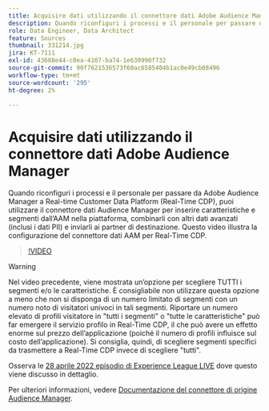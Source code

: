 ```yaml
---
title: Acquisire dati utilizzando il connettore dati Adobe Audience Manager
description: Quando riconfiguri i processi e il personale per passare da Adobe Audience Manager a Real-time Customer Data Platform, puoi utilizzare il connettore dati Audience Manager per inserire caratteristiche e segmenti dall’AAM nella piattaforma, combinarli con altri dati avanzati (inclusi i dati PII) e inviarli ai partner di destinazione. Questo video illustra la configurazione del connettore dati AAM per Real-Time CDP.
role: Data Engineer, Data Architect
feature: Sources
thumbnail: 331214.jpg
jira: KT-7111
exl-id: 43688e44-c0ea-4107-ba74-1e630990f732
source-git-commit: 90f7621536573f60ac6585404b1ac0e49cb08496
workflow-type: tm+mt
source-wordcount: '295'
ht-degree: 2%

---
```


# Acquisire dati utilizzando il connettore dati Adobe Audience Manager

Quando riconfiguri i processi e il personale per passare da Adobe Audience Manager a Real-time Customer Data Platform (Real-Time CDP), puoi utilizzare il connettore dati Audience Manager per inserire caratteristiche e segmenti dall’AAM nella piattaforma, combinarli con altri dati avanzati (inclusi i dati PII) e inviarli ai partner di destinazione. Questo video illustra la configurazione del connettore dati AAM per Real-Time CDP.

>[!VIDEO](https://video.tv.adobe.com/v/331214/?quality=12&learn=on)

>[!WARNING]
>
>Nel video precedente, viene mostrata un’opzione per scegliere TUTTI i segmenti e/o le caratteristiche. È consigliabile non utilizzare questa opzione a meno che non si disponga di un numero limitato di segmenti con un numero noto di visitatori univoci in tali segmenti. Riportare un numero elevato di profili visitatore in &quot;tutti i segmenti&quot; o &quot;tutte le caratteristiche&quot; può far emergere il servizio profilo in Real-Time CDP, il che può avere un effetto enorme sul prezzo dell’applicazione (poiché il numero di profili influisce sul costo dell’applicazione). Si consiglia, quindi, di scegliere segmenti specifici da trasmettere a Real-Time CDP invece di scegliere &quot;tutti&quot;.
>
>Osserva le [28 aprile 2022 episodio di Experience League LIVE](https://experienceleague.adobe.com/docs/experience-league-live-events/events/episodes/exl-live-episode-04-28-22.html?lang=it) dove questo viene discusso in dettaglio.

Per ulteriori informazioni, vedere [Documentazione del connettore di origine Audience Manager](https://experienceleague.adobe.com/docs/experience-platform/sources/connectors/adobe-applications/audience-manager.html).
